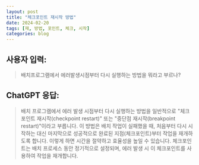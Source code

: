 ```yaml
---
layout: post
title: "체크포인트 재시작 방법"
date: 2024-02-20
tags: [재, 방법, 포인트, 체크, 시작]
categories: blog
---
```


## 사용자 입력:
> 배치프로그램에서 에러발생시점부터 다시 실행하는 방법을 뭐라고 부르나?

## ChatGPT 응답:
> 배치 프로그램에서 에러 발생 시점부터 다시 실행하는 방법을 일반적으로 "체크포인트 재시작(checkpoint restart)" 또는 "중단점 재시작(breakpoint restart)"이라고 부릅니다. 이 방법은 배치 작업이 실패했을 때, 처음부터 다시 시작하는 대신 마지막으로 성공적으로 완료된 지점(체크포인트)부터 작업을 재개하도록 합니다. 이렇게 하면 시간을 절약하고 효율성을 높일 수 있습니다. 체크포인트는 배치 프로세스 동안 정기적으로 설정되며, 에러 발생 시 이 체크포인트를 사용하여 작업을 재개합니다.

